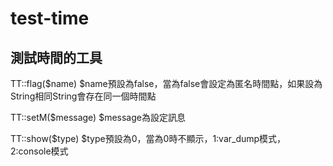 # test-time
測試時間的工具
---------
  TT::flag($name)
    $name預設為false，當為false會設定為匿名時間點，如果設為String相同String會存在同一個時間點
   
  TT::setM($message)
    $message為設定訊息
  
  TT::show($type)
    $type預設為0，當為0時不顯示，1:var_dump模式，2:console模式

